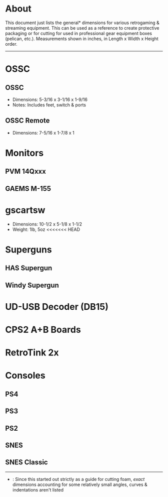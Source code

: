 # About

This document just lists the general* dimensions for various retrogaming & streaming equipment. This can be used as a reference to create protective packaging or for cutting for used in professional gear equipment boxes (pelican, etc.). Measurements shown in inches, in  Length x Width x Height order.

--- - --- - --- 

# 	OSSC

## 	OSSC
- Dimensions: 5-3/16 x 3-1/16 x 1-9/16
- Notes: Includes feet, switch & ports

## 	OSSC Remote
- Dimensions: 7-5/16 x 1-7/8 x 1

# 	Monitors

## 	PVM 14Qxxx

## 	GAEMS M-155

# 	gscartsw
- Dimensions: 10-1/2 x 5-1/8 x 1-1/2
- Weight: 1lb, 5oz
<<<<<<< HEAD

# 	Superguns

## 	HAS Supergun

## 	Windy Supergun

# 	UD-USB Decoder (DB15)

# 	CPS2 A+B Boards

# 	RetroTink 2x

# 	Consoles

## 	PS4

## 	PS3

## 	PS2

## 	SNES

## 	SNES Classic

--- - --- - --- - --- - --- - --- - --- - ---

* : Since this started out strictly as a guide for cutting foam, *exact* dimensions accounting for some relatively small angles, curves & indentations aren't listed
